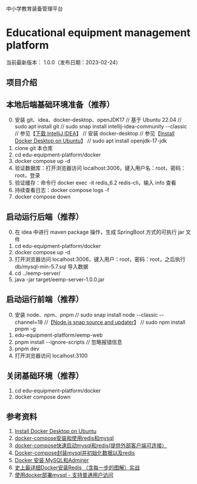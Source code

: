 
中小学教育装备管理平台

Educational equipment management platform
==========================

当前最新版本： 1.0.0（发布日期：2023-02-24） 


项目介绍
-----------------------------------


本地后端基础环境准备（推荐）
-----------------------------------
0. 安装 git、idea、docker-desktop、openJDK17
// 基于 Ubuntu 22.04
// sudo apt install git
// sudo snap install intellij-idea-community --classic   // 参见【[下载 IntelliJ IDEA](https://www.jetbrains.com.cn/idea/download/#section=linux)】
// 安装 docker-desktop                                    // 参见【[Install Docker Desktop on Ubuntu](https://docs.docker.com/desktop/install/ubuntu/)】
// sudo apt install openjdk-17-jdk
1. clone git 本仓库
2. cd edu-equipment-platform/docker
3. docker compose up -d
4. 验证数据库：打开浏览器访问 localhost:3006，键入用户名：root，密码：root，登录
5. 验证缓存：命令行 docker exec -it redis_6.2 redis-cli，输入 info 查看
6. 持续查看日志：docker compose logs -f
7. docker compose down


启动运行后端（推荐）
-----------------------------------
0. 在 idea 中进行 maven package 操作，生成 SpringBoot 方式的可执行 jar 文件
1. cd edu-equipment-platform/docker
2. docker compose up -d
3. 打开浏览器访问 localhost:3006，键入用户：root，密码：root，之后执行 db/mysql-min-5.7.sql 导入数据
4. cd ../eemp-server/
5. java -jar target/eemp-server-1.0.0.jar

启动运行前端（推荐）
-----------------------------------
0. 安装 node、npm、pnpm
// sudo snap install node --classic --channel=18    //【[Node.js snap source and updater](https://github.com/nodejs/snap)】
// sudo npm install pnpm -g
1. edu-equipment-platform/eemp-web
2. pnpm install --ignore-scripts                    // 忽略报错信息
3. pnpm dev
4. 打开浏览器访问 localhost:3100

关闭基础环境（推荐）
-----------------------------------
1. cd edu-equipment-platform/docker
2. docker compose down


参考资料
-----------------------------------
1. [Install Docker Desktop on Ubuntu](https://docs.docker.com/desktop/install/ubuntu/)
2. [docker-compose安装和使用redis和mysql](https://blog.csdn.net/jiangjun_dao519/article/details/125072623)
3. [docker-compose快速启动mysql和redis(提供外部客户端可连接）](https://blog.csdn.net/weixin_42547724/article/details/128053759)
4. [Docker-compose封装mysql并初始化数据以及redis](http://www.manongjc.com/detail/56-ytybcufiprnvbkz.html)
5. [Docker 安装 MySQL和Adminer](https://blog.csdn.net/chinaxsw/article/details/103573495)
6. [史上最详细Docker安装Redis （含每一步的图解）实战](https://blog.csdn.net/weixin_45821811/article/details/116211724)
7. [使用docker部署mysql - 支持普通用户访问](http://www.coolpython.net/informal_essay/20-07/docker-deploy-mysql.html)

